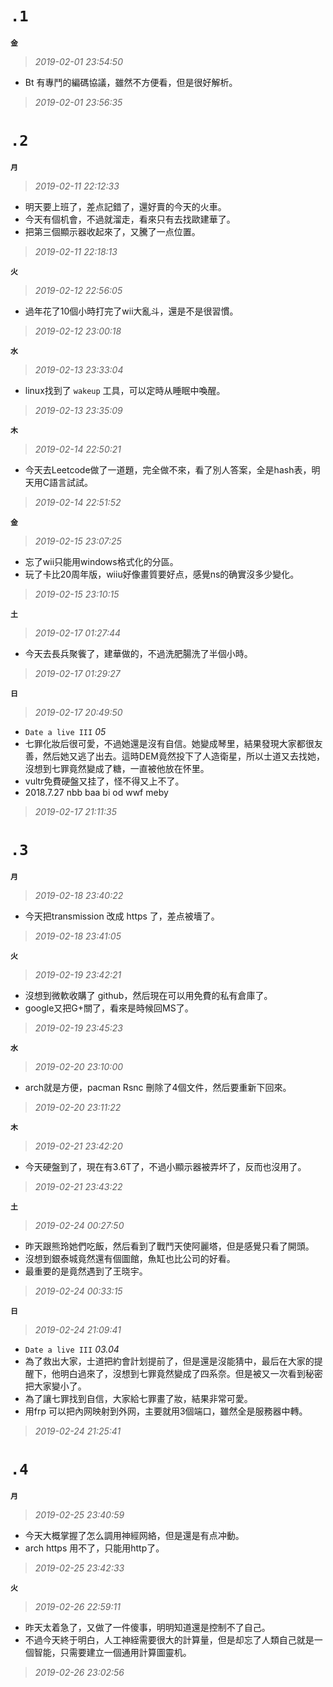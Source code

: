 **`.1`**
========
**`金`**
>*2019-02-01 23:54:50*
- Bt 有專鬥的編碼協議，雖然不方便看，但是很好解析。
>*2019-02-01 23:56:35*

**`.2`**
========
**`月`**
>*2019-02-11 22:12:33*
- 明天要上班了，差点記錯了，還好賣的今天的火車。
- 今天有個机會，不過就溜走，看來只有去找歐建華了。
- 把第三個顯示器收起來了，又騰了一点位置。
>*2019-02-11 22:18:13*

**`火`**
>*2019-02-12 22:56:05*
- 過年花了10個小時打完了wii大亂斗，還是不是很習慣。
>*2019-02-12 23:00:18*

**`水`**
>*2019-02-13 23:33:04*
- linux找到了 `wakeup` 工具，可以定時从睡眠中喚醒。
>*2019-02-13 23:35:09*

**`木`**
>*2019-02-14 22:50:21*
- 今天去Leetcode做了一道題，完全做不來，看了別人答案，全是hash表，明天用C語言試試。
>*2019-02-14 22:51:52*

**`金`**
>*2019-02-15 23:07:25*
- 忘了wii只能用windows格式化的分區。
- 玩了卡比20周年版，wiiu好像畫質要好点，感覺ns的确實沒多少變化。
>*2019-02-15 23:10:15*

**`土`**
>*2019-02-17 01:27:44*
- 今天去長兵聚飺了，建華做的，不過洗肥腸洗了半個小時。
>*2019-02-17 01:29:27*

**`日`**
>*2019-02-17 20:49:50*
- `Date a live III` *05*
- 七罪化妝后很可愛，不過她還是沒有自信。她變成琴里，結果發現大家都很友善，然后她又逃了出去。這時DEM竟然投下了人造衛星，所以士道又去找她，沒想到七罪竟然變成了糖，一直被他放在怀里。
- vultr免費硬盤又挂了，怪不得又上不了。
- 2018.7.27 nbb baa bi od wwf meby
>*2019-02-17 21:11:35*

**`.3`**
========
**`月`**
>*2019-02-18 23:40:22*
- 今天把transmission 改成 https 了，差点被墻了。
>*2019-02-18 23:41:05*

**`火`**
>*2019-02-19 23:42:21*
- 沒想到微軟收購了 github，然后現在可以用免費的私有倉庫了。
- google又把G+關了，看來是時候回MS了。
>*2019-02-19 23:45:23*

**`水`**
>*2019-02-20 23:10:00*
- arch就是方便，pacman Rsnc 刪除了4個文件，然后要重新下回來。
>*2019-02-20 23:11:22*

**`木`**
>*2019-02-21 23:42:20*
- 今天硬盤到了，現在有3.6T了，不過小顯示器被弄坏了，反而也沒用了。
>*2019-02-21 23:43:22*

**`土`**
>*2019-02-24 00:27:50*
- 昨天跟熊玲她們吃飯，然后看到了戰鬥天使阿麗塔，但是感覺只看了開頭。
- 沒想到銀泰城竟然還有個圖館，魚缸也比公司的好看。
- 最重要的是竟然遇到了王晓宇。
>*2019-02-24 00:33:15*

**`日`**
>*2019-02-24 21:09:41*
- `Date a live III` *03.04*
- 為了救出大家，士道把約會計划提前了，但是還是沒能猜中，最后在大家的提醒下，他明白過來了，沒想到七罪竟然變成了四系奈。但是被又一次看到秘密把大家變小了。
- 為了讓七罪找到自信，大家給七罪畫了妝，結果非常可愛。
- 用frp 可以把內网映射到外网，主要就用3個端口，雖然全是服務器中轉。
>*2019-02-24 21:25:41*

**`.4`**
========
**`月`**
>*2019-02-25 23:40:59*
- 今天大概掌握了怎么調用神經网絡，但是還是有点冲動。
- arch https 用不了，只能用http了。
>*2019-02-25 23:42:33*

**`火`**
>*2019-02-26 22:59:11*
- 昨天太着急了，又做了一件傻事，明明知道還是控制不了自己。
- 不過今天終于明白，人工神絰需要很大的計算量，但是却忘了人類自己就是一個智能，只需要建立一個通用計算圖靈机。
>*2019-02-26 23:02:56*